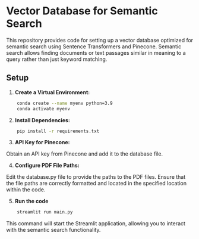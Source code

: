 # Vector Database for Semantic Search

This repository provides code for setting up a vector database optimized for semantic search using Sentence Transformers and Pinecone. Semantic search allows finding documents or text passages similar in meaning to a query rather than just keyword matching.

## Setup

1. **Create a Virtual Environment:**
```bash
    conda create --name myenv python=3.9
    conda activate myenv
```
2. **Install Dependencies:**
```bash
    pip install -r requirements.txt
```
3. **API Key for Pinecone:**

Obtain an API key from Pinecone and add it to the database file.

4. **Configure PDF File Paths:**

Edit the database.py file to provide the paths to the PDF files. Ensure that the file paths are correctly formatted and located in the specified location within the code.

5. **Run the code**
```bash
    streamlit run main.py
```
This command will start the Streamlit application, allowing you to interact with the semantic search functionality.
